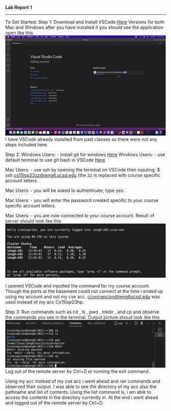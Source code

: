 **Lab Report 1**
******************
To Get Started: 
Step 1: Download and Install VSCode [Here](https://code.visualstudio.com/) Versions for both Mac and Windows
after you have installed it you should see the application open like this ![Image](vscode.jpg)
I have VSCode already installed from past classes so there were not any steps included here.

Step 2: 
Windows Users: - install git for windows [Here](https://gitforwindows.org/)
Windows Users: - use default terminal to use git bash in VSCode [Here](https://stackoverflow.com/questions/42606837/how-do-i-use-bash-on-windows-from-the-visual-studio-code-integrated-terminal/50527994#50527994)

Mac Users: - use ssh by opening the terminal on VSCode then inputing: $ ssh cs15lsp23zz@ieng6.ucsd.edu (the zz is replaced with course specific account letters.

Mac Users: - you will be asked to authenticate; type yes. 

Mac Users: - you will enter the password created specific to your course specific account letters. 

Mac Users: - you are now connected to your course account. 
Result of server should look like this ![Image](server.jpg)

I opened VSCode and inputted the command for my course account. 
Though the ports at the basement could not connect at the time i ended up using my account and not my cse acc. 
cconcepcion@ieng6ucsd.edu was used instead of my acc Cs15lsp23hp.


Step 3: 
Run commands such as cd , ls , pwd , mkdir , and cp and observe the commands you see in the terminal. 
Output picture shoud look like this ![Image](commands.jpg) 
Log out of the remote server by Ctrl+D or running the exit command.

Using my acc instead of my cse acc i went ahead and ran commands and observed their output. 
I was able to see the directory of my acc also the pathname and list of contents. 
Using the list command ls, i am able to access the contents in the directory currently in. 
At the end i went ahead and logged out of the remote server by Ctrl+D. 

